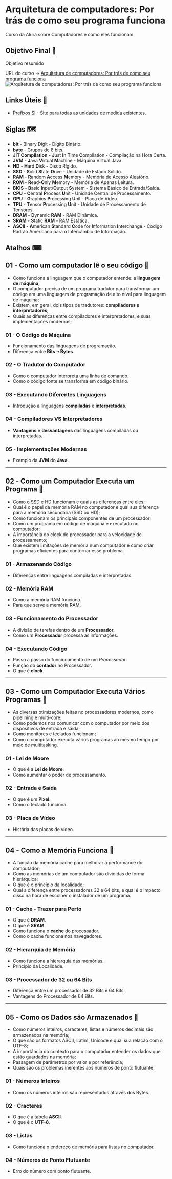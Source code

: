 # Arquitetura de computadores: Por trás de como seu programa funciona

Curso da Alura sobre Computadores e como eles funcionam.

## Objetivo Final &#x1F3AF;

Objetivo resumido

URL do curso -> [Arquitetura de computadores: Por trás de como seu programa funciona](https://www.alura.com.br/curso-online-arquitetura-computadores-funcionamento-programa)
![Arquitetura de computadores: Por trás de como seu programa funciona](https://www.alura.com.br/assets/api/share/curso-arquitetura-computadores-funcionamento-programa.png)

## Links Úteis &#x1F517;
* [Prefixos SI](https://pt.wikipedia.org/wiki/Prefixos_do_Sistema_Internacional_de_Unidades) - Site para todas as unidades de medida existentes.

## Siglas &#x1F5FA;
* **bit** - Binary Digit - Dígito Binário.
* **byte** - Grupos de 8 bits.
* **JIT Compilation** - **J**ust **I**n **T**ime **C**ompilation - Compilação na Hora Certa.
* **JVM** - **J**ava **V**irtual **M**achine - Máquina Virtual Java.
* **HD** - **H**ard **D**isk - Disco Rígido.
* **SSD** - **S**olid **S**tate **D**rive - Unidade de Estado Sólido.
* **RAM** - **R**andom **A**ccess **M**emory - Memória de Acesso Aleatório.
* **ROM** - **R**ead-**O**nly **M**emory - Memória de Apenas Leitura.
* **BIOS** - **B**asic **I**nput/**O**utput **S**ystem - Sistema Básico de Entrada/Saída.
* **CPU** - **C**entral **P**rocess **U**nit - Unidade Central de Processamento.
* **GPU** - **G**raphics **P**rocessing **U**nit - Placa de Vídeo.
* **TPU** - **T**ensor **P**rocessing **U**nit - Unidade de Processamento de Tensores.
* **DRAM** - **D**ynamic **RAM** - RAM Dinâmica.
* **SRAM** - **S**tatic **RAM** - RAM Estática.
* **ASCII** - **A**merican **S**tandard **C**ode for **I**nformation **I**nterchange - Código Padrão Americano para o Intercâmbio de Informação.

## Atalhos &#x2328;

## 01 - Como um computador lê o seu código &#x1F516;
* Como funciona a linguagem que o computador entende: a **linguagem de máquina**;
* O computador precisa de um programa tradutor para transformar um código em uma linguagem de programação de alto nível para linguagem de máquina;
* Existem, em geral, dois tipos de tradutores: **compiladores e interpretadores**;
* Quais as diferenças entre compiladores e interpretadores, e suas implementações modernas;

### 01 - O Código de Máquina
* Funcionamento das linguagens de programação.
* Diferença entre **Bits** e **Bytes**.

### 02 - O Tradutor do Computador
* Como o computador interpreta uma linha de comando.
* Como o código fonte se transforma em código binário.

### 03 - Executando Diferentes Linguagens
* Introdução à linguagens **compiladas** e **interpretadas**.

### 04 - Compiladores VS Interpretadores
* **Vantagens** e **desvantagens** das linguagens compiladas ou interpretadas.

### 05 - Implementações Modernas
* Exemplo da **JVM** do **Java**.

***

## 02 - Como um Computador Executa um Programa &#x1F516;
* Como o SSD e HD funcionam e quais as diferenças entre eles;
* Qual é o papel da memória RAM no computador e qual sua diferença para a memória secundária (SSD ou HD);
* Como funcionam os principais componentes de um processador;
* Como um programa em código de máquina é executado no computador;
* A importância do clock do processador para a velocidade de processamento;
* Que existem limitações de memória num computador e como criar programas eficientes para contornar esse problema.

### 01 - Armazenando Código
* Diferenças entre linguagens compiladas e interpretadas.

### 02 - Memória RAM
* Como a memória RAM funciona.
* Para que serve a memória RAM.

### 03 - Funcionamento do Processador
* A divisão de tarefas dentro de um **Processador**.
* Como um **Processador** processa as informações.

### 04 - Executando Código
* Passo a passo do funcionamento de um *Processador*.
* Função do **contador** no Processador.
* O que é **clock**.

***

## 03 - Como um Computador Executa Vários Programas &#x1F516;
* As diversas otimizações feitas no processadores modernos, como pipelining e multi-core;
* Como podemos nos comunicar com o computador por meio dos dispositivos de entrada e saída;
* Como monitores e teclados funcionam;
* Como o computador executa vários programas ao mesmo tempo por meio de multitasking.

### 01 - Lei de Moore
* O que é a **Lei de Moore**.
* Como aumentar o poder de processamento.

### 02 - Entrada e Saída
* O que é um **Pixel**.
* Como o teclado funciona.

### 03 - Placa de Vídeo
* História das placas de vídeo.

***

## 04 - Como a Memória Funciona &#x1F516;
* A função da memória cache para melhorar a performance do computador;
* Como as memórias de um computador são divididas de forma hierárquica;
* O que é o princípio da localidade;
* Qual a diferença entre processadores 32 e 64 bits, e qual é o impacto disso na hora de escolher o instalador de um programa.

### 01 - Cache - Trazer para Perto
* O que é **DRAM**.
* O que é **SRAM**.
* Como funciona o **cache** do processador.
* Como o cache funciona nos navegadores.

### 02 - Hierarquia de Memória
* Como funciona a hierarquia das memórias.
* Princípio da Localidade.

### 03 - Processador de 32 ou 64 Bits
* Diferença entre um processador de 32 Bits e 64 Bits.
* Vantagens do Processador de 64 Bits.

***

## 05 - Como os Dados são Armazenados &#x1F516;
* Como números inteiros, caracteres, listas e números decimais são armazenados na memória;
* O que são os formatos ASCII, Latin1, Unicode e qual sua relação com o UTF-8;
* A importância do contexto para o computador entender os dados que estão guardados na memória;
* Passagem de parâmetros por valor e por referência;
* Quais são os problemas inerentes aos números de ponto flutuante.

### 01 - Números Inteiros
* Como os números inteiros são representados através dos Bytes.

### 02 - Cracteres
* O que é a tabela **ASCII**.
* O que é o **UTF-8**.

### 03 - Listas
* Como funciona o endereço de memória para listas no computador.

### 04 - Números de Ponto Flutuante
* Erro do número com ponto flutuante.